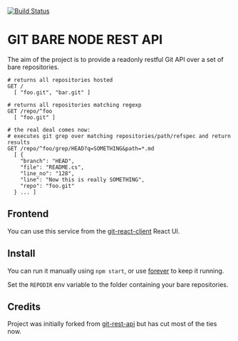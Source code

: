 [![Build Status](https://travis-ci.org/Ullink/git-bare-node-rest-api.svg)](https://travis-ci.org/Ullink/git-bare-node-rest-api)

# GIT BARE NODE REST API

The aim of the project is to provide a readonly restful Git API over a set of bare repositories.

```shell
# returns all repositories hosted
GET /
  [ "foo.git", "bar.git" ]

# returns all repositories matching regexp
GET /repo/^foo
  [ "foo.git" ]
  
# the real deal comes now:
# executes git grep over matching repositories/path/refspec and return results
GET /repo/^foo/grep/HEAD?q=SOMETHING&path=*.md
  [ {
    "branch": "HEAD",
    "file": "README.cs",
    "line_no": "128",
    "line": "Now this is really SOMETHING",
    "repo": "foo.git"
  } ... ]
```

## Frontend

You can use this service from the [git-react-client](https://github.com/Ullink/git-react-client) React UI.

## Install

You can run it manually using `npm start`, or use [forever](https://www.npmjs.com/package/forever) to keep it running.

Set the `REPODIR` env variable to the folder containing your bare repositories.

## Credits

Project was initially forked from [git-rest-api](https://github.com/korya/node-git-rest-api) but has cut most of the ties now.
